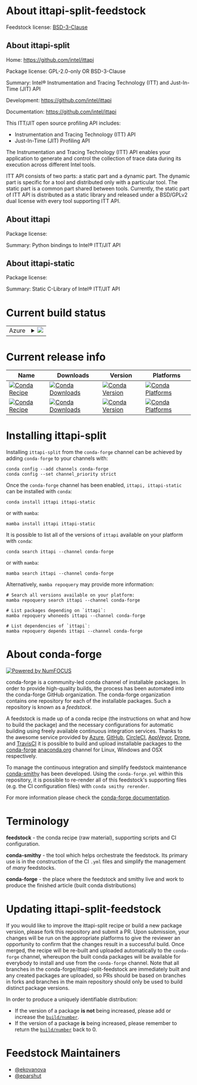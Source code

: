 About ittapi-split-feedstock
============================

Feedstock license: [BSD-3-Clause](https://github.com/conda-forge/ittapi-feedstock/blob/main/LICENSE.txt)


About ittapi-split
------------------

Home: https://github.com/intel/ittapi

Package license: GPL-2.0-only OR BSD-3-Clause

Summary: Intel® Instrumentation and Tracing Technology (ITT) and Just-In-Time (JIT) API

Development: https://github.com/intel/ittapi

Documentation: https://github.com/intel/ittapi

This ITT/JIT open source profiling API includes:
  - Instrumentation and Tracing Technology (ITT) API
  - Just-In-Time (JIT) Profiling API

The Instrumentation and Tracing Technology (ITT) API enables your application to generate and control the collection of trace data during its execution across different Intel tools.

ITT API consists of two parts: a static part and a dynamic part. The dynamic part is specific for a tool and distributed only with a particular tool. The static part is a common part shared between tools. Currently, the static part of ITT API is distributed as a static library and released under a BSD/GPLv2 dual license with every tool supporting ITT API.


About ittapi
------------



Package license: 

Summary: Python bindings to Intel® ITT/JIT API

About ittapi-static
-------------------



Package license: 

Summary: Static C-Library of Intel® ITT/JIT API

Current build status
====================


<table>
    
  <tr>
    <td>Azure</td>
    <td>
      <details>
        <summary>
          <a href="https://dev.azure.com/conda-forge/feedstock-builds/_build/latest?definitionId=11408&branchName=main">
            <img src="https://dev.azure.com/conda-forge/feedstock-builds/_apis/build/status/ittapi-feedstock?branchName=main">
          </a>
        </summary>
        <table>
          <thead><tr><th>Variant</th><th>Status</th></tr></thead>
          <tbody><tr>
              <td>linux_64</td>
              <td>
                <a href="https://dev.azure.com/conda-forge/feedstock-builds/_build/latest?definitionId=11408&branchName=main">
                  <img src="https://dev.azure.com/conda-forge/feedstock-builds/_apis/build/status/ittapi-feedstock?branchName=main&jobName=linux&configuration=linux%20linux_64_" alt="variant">
                </a>
              </td>
            </tr><tr>
              <td>osx_64</td>
              <td>
                <a href="https://dev.azure.com/conda-forge/feedstock-builds/_build/latest?definitionId=11408&branchName=main">
                  <img src="https://dev.azure.com/conda-forge/feedstock-builds/_apis/build/status/ittapi-feedstock?branchName=main&jobName=osx&configuration=osx%20osx_64_" alt="variant">
                </a>
              </td>
            </tr><tr>
              <td>win_64</td>
              <td>
                <a href="https://dev.azure.com/conda-forge/feedstock-builds/_build/latest?definitionId=11408&branchName=main">
                  <img src="https://dev.azure.com/conda-forge/feedstock-builds/_apis/build/status/ittapi-feedstock?branchName=main&jobName=win&configuration=win%20win_64_" alt="variant">
                </a>
              </td>
            </tr>
          </tbody>
        </table>
      </details>
    </td>
  </tr>
</table>

Current release info
====================

| Name | Downloads | Version | Platforms |
| --- | --- | --- | --- |
| [![Conda Recipe](https://img.shields.io/badge/recipe-ittapi-green.svg)](https://anaconda.org/conda-forge/ittapi) | [![Conda Downloads](https://img.shields.io/conda/dn/conda-forge/ittapi.svg)](https://anaconda.org/conda-forge/ittapi) | [![Conda Version](https://img.shields.io/conda/vn/conda-forge/ittapi.svg)](https://anaconda.org/conda-forge/ittapi) | [![Conda Platforms](https://img.shields.io/conda/pn/conda-forge/ittapi.svg)](https://anaconda.org/conda-forge/ittapi) |
| [![Conda Recipe](https://img.shields.io/badge/recipe-ittapi--static-green.svg)](https://anaconda.org/conda-forge/ittapi-static) | [![Conda Downloads](https://img.shields.io/conda/dn/conda-forge/ittapi-static.svg)](https://anaconda.org/conda-forge/ittapi-static) | [![Conda Version](https://img.shields.io/conda/vn/conda-forge/ittapi-static.svg)](https://anaconda.org/conda-forge/ittapi-static) | [![Conda Platforms](https://img.shields.io/conda/pn/conda-forge/ittapi-static.svg)](https://anaconda.org/conda-forge/ittapi-static) |

Installing ittapi-split
=======================

Installing `ittapi-split` from the `conda-forge` channel can be achieved by adding `conda-forge` to your channels with:

```
conda config --add channels conda-forge
conda config --set channel_priority strict
```

Once the `conda-forge` channel has been enabled, `ittapi, ittapi-static` can be installed with `conda`:

```
conda install ittapi ittapi-static
```

or with `mamba`:

```
mamba install ittapi ittapi-static
```

It is possible to list all of the versions of `ittapi` available on your platform with `conda`:

```
conda search ittapi --channel conda-forge
```

or with `mamba`:

```
mamba search ittapi --channel conda-forge
```

Alternatively, `mamba repoquery` may provide more information:

```
# Search all versions available on your platform:
mamba repoquery search ittapi --channel conda-forge

# List packages depending on `ittapi`:
mamba repoquery whoneeds ittapi --channel conda-forge

# List dependencies of `ittapi`:
mamba repoquery depends ittapi --channel conda-forge
```


About conda-forge
=================

[![Powered by
NumFOCUS](https://img.shields.io/badge/powered%20by-NumFOCUS-orange.svg?style=flat&colorA=E1523D&colorB=007D8A)](https://numfocus.org)

conda-forge is a community-led conda channel of installable packages.
In order to provide high-quality builds, the process has been automated into the
conda-forge GitHub organization. The conda-forge organization contains one repository
for each of the installable packages. Such a repository is known as a *feedstock*.

A feedstock is made up of a conda recipe (the instructions on what and how to build
the package) and the necessary configurations for automatic building using freely
available continuous integration services. Thanks to the awesome service provided by
[Azure](https://azure.microsoft.com/en-us/services/devops/), [GitHub](https://github.com/),
[CircleCI](https://circleci.com/), [AppVeyor](https://www.appveyor.com/),
[Drone](https://cloud.drone.io/welcome), and [TravisCI](https://travis-ci.com/)
it is possible to build and upload installable packages to the
[conda-forge](https://anaconda.org/conda-forge) [anaconda.org](https://anaconda.org/)
channel for Linux, Windows and OSX respectively.

To manage the continuous integration and simplify feedstock maintenance
[conda-smithy](https://github.com/conda-forge/conda-smithy) has been developed.
Using the ``conda-forge.yml`` within this repository, it is possible to re-render all of
this feedstock's supporting files (e.g. the CI configuration files) with ``conda smithy rerender``.

For more information please check the [conda-forge documentation](https://conda-forge.org/docs/).

Terminology
===========

**feedstock** - the conda recipe (raw material), supporting scripts and CI configuration.

**conda-smithy** - the tool which helps orchestrate the feedstock.
                   Its primary use is in the construction of the CI ``.yml`` files
                   and simplify the management of *many* feedstocks.

**conda-forge** - the place where the feedstock and smithy live and work to
                  produce the finished article (built conda distributions)


Updating ittapi-split-feedstock
===============================

If you would like to improve the ittapi-split recipe or build a new
package version, please fork this repository and submit a PR. Upon submission,
your changes will be run on the appropriate platforms to give the reviewer an
opportunity to confirm that the changes result in a successful build. Once
merged, the recipe will be re-built and uploaded automatically to the
`conda-forge` channel, whereupon the built conda packages will be available for
everybody to install and use from the `conda-forge` channel.
Note that all branches in the conda-forge/ittapi-split-feedstock are
immediately built and any created packages are uploaded, so PRs should be based
on branches in forks and branches in the main repository should only be used to
build distinct package versions.

In order to produce a uniquely identifiable distribution:
 * If the version of a package **is not** being increased, please add or increase
   the [``build/number``](https://docs.conda.io/projects/conda-build/en/latest/resources/define-metadata.html#build-number-and-string).
 * If the version of a package **is** being increased, please remember to return
   the [``build/number``](https://docs.conda.io/projects/conda-build/en/latest/resources/define-metadata.html#build-number-and-string)
   back to 0.

Feedstock Maintainers
=====================

* [@ekovanova](https://github.com/ekovanova/)
* [@eparshut](https://github.com/eparshut/)

